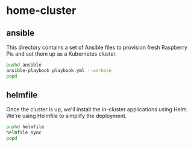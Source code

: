 # home-cluster

## ansible

This directory contains a set of Ansible files to provision fresh Raspberry Pis and set them up as a Kubernetes cluster.

```bash
pushd ansible
ansible-playbook playbook.yml --verbose
popd
```

## helmfile

Once the cluster is up, we'll install the in-cluster applications using Helm. We're using Helmfile to simplify the deployment.

```bash
pushd helmfile
helmfile sync
popd
```
